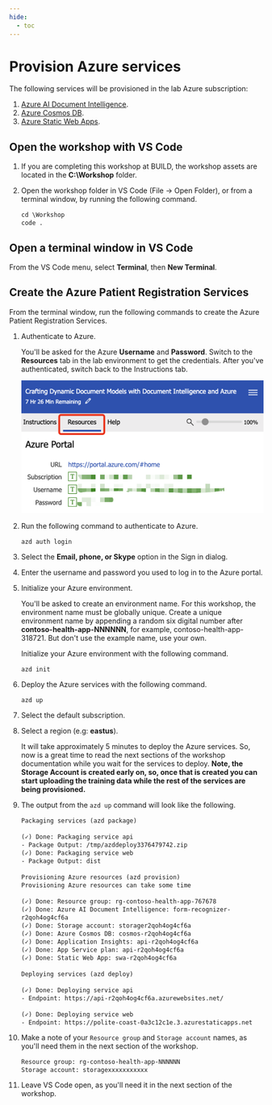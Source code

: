 ```yaml
---
hide:
  - toc
---
```


# Provision Azure services

The following services will be provisioned in the lab Azure subscription:

1. [Azure AI Document Intelligence](https://azure.microsoft.com/products/ai-services/ai-document-intelligence?WT.mc_id=aiml-77396-cxa).
1. [Azure Cosmos DB](https://learn.microsoft.com/azure/cosmos-db/introduction?WT.mc_id=aiml-77396-cxa).
1. [Azure Static Web Apps](https://azure.microsoft.com/services/app-service/static/?WT.mc_id=aiml-77396-cxa).

## Open the workshop with VS Code

1. If you are completing this workshop at BUILD, the workshop assets are located in the **C:\Workshop** folder.
2. Open the workshop folder in VS Code (File -> Open Folder), or from a terminal window, by running the following command.

    ```Shell
    cd \Workshop
    code .
    ```

## Open a terminal window in VS Code

From the VS Code menu, select **Terminal**, then **New Terminal**.

## Create the Azure Patient Registration Services

From the terminal window, run the following commands to create the Azure Patient Registration Services.

1. Authenticate to Azure.

    You'll be asked for the Azure **Username** and **Password**. Switch to the **Resources** tab in the lab environment to get the credentials. After you've authenticated, switch back to the Instructions tab.

    ![](./img/lab-resources-tab.png)

1. Run the following command to authenticate to Azure.

    ```Shell
    azd auth login
    ```

1. Select the **Email, phone, or Skype** option in the Sign in dialog.
1. Enter the username and password you used to log in to the Azure portal.

1. Initialize your Azure environment.

    You'll be asked to create an environment name. For this workshop, the environment name must be globally unique. Create a unique environment name by appending a random six digital number after **contoso-health-app-NNNNNN**, for example, contoso-health-app-318721. But don't use the example name, use your own.

    Initialize your Azure environment with the following command.

    ```Shell
    azd init
    ```

1. Deploy the Azure services with the following command.

    ```Shell
    azd up
    ```

1. Select the default subscription.
1. Select a region (e.g: **eastus**).

    It will take approximately 5 minutes to deploy the Azure services. So, now is a great time to read the next sections of the workshop documentation while you wait for the services to deploy. **Note, the Storage Account is created early on, so, once that is created you can start uploading the training data while the rest of the services are being provisioned.**

1. The output from the `azd up` command will look like the following.

    ```Text
    Packaging services (azd package)

    (✓) Done: Packaging service api
    - Package Output: /tmp/azddeploy3376479742.zip
    (✓) Done: Packaging service web
    - Package Output: dist

    Provisioning Azure resources (azd provision)
    Provisioning Azure resources can take some time

    (✓) Done: Resource group: rg-contoso-health-app-767678
    (✓) Done: Azure AI Document Intelligence: form-recognizer-r2qoh4og4cf6a
    (✓) Done: Storage account: storager2qoh4og4cf6a
    (✓) Done: Azure Cosmos DB: cosmos-r2qoh4og4cf6a
    (✓) Done: Application Insights: api-r2qoh4og4cf6a
    (✓) Done: App Service plan: api-r2qoh4og4cf6a
    (✓) Done: Static Web App: swa-r2qoh4og4cf6a

    Deploying services (azd deploy)

    (✓) Done: Deploying service api
    - Endpoint: https://api-r2qoh4og4cf6a.azurewebsites.net/

    (✓) Done: Deploying service web
    - Endpoint: https://polite-coast-0a3c12c1e.3.azurestaticapps.net
    ```

1. Make a note of your `Resource group` and `Storage account` names, as you'll need them in the next section of the workshop.

    ```Text
    Resource group: rg-contoso-health-app-NNNNNN
    Storage account: storagexxxxxxxxxxx
    ```

1. Leave VS Code open, as you'll need it in the next section of the workshop.
